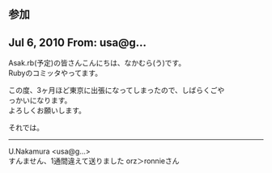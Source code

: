 ## 参加

## Jul 6, 2010 From: usa@g...

Asak.rb(予定)の皆さんこんにちは、なかむら(う)です。  
Rubyのコミッタやってます。

この度、3ヶ月ほど東京に出張になってしまったので、しばらくごや  
っかいになります。  
よろしくお願いします。

それでは。

* * *

U.Nakamura \<usa@g...\>  
すんません、1通間違えて送りました orz＞ronnieさん

